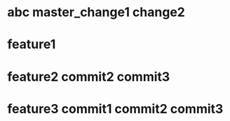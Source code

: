 # abc  master_change1  change2
# feature1

# feature2  commit2 commit3

# feature3  commit1 commit2 commit3